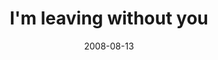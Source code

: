 ---
layout: base.njk
title : 'I&#39;m leaving without you' 
view_title : 'I&#39;m leaving without you' 
year : '2008' 
date : '2008-08-13' 
img_file : '/drawing/imleavingwithoutyou.jpg' 
html_file : 'imleavingwithoutyou' 
next_html : 'itoldyouso.html' 
year_order : '362' 
permalink : "title/{{html_file}}.html"
---